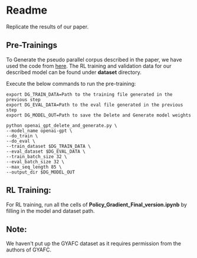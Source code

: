 # Readme
Replicate the results of our paper.
## Pre-Trainings
To Generate the pseudo parallel corpus described in the paper, we have used the code from [here](https://github.com/agaralabs/transformer-drg-style-transfer). The RL training and validation data for our described model can be found under **dataset** directory.

Execute the below commands to run the pre-training:
```
export DG_TRAIN_DATA=Path to the training file generated in the previous step
export DG_EVAL_DATA=Path to the eval file generated in the previous step
export DG_MODEL_OUT=Path to save the Delete and Generate model weights
```
```
python openai_gpt_delete_and_generate.py \
--model_name openai-gpt \
--do_train \
--do_eval \
--train_dataset $DG_TRAIN_DATA \
--eval_dataset $DG_EVAL_DATA \
--train_batch_size 32 \
--eval_batch_size 32 \
--max_seq_length 85 \
--output_dir $DG_MODEL_OUT
```
## RL Training:
For RL training, run all the cells of **Policy_Gradient_Final_version.ipynb** by filling in the model and dataset path.

## Note:
We haven't put up the GYAFC dataset as it requires permission from the authors of GYAFC. 
